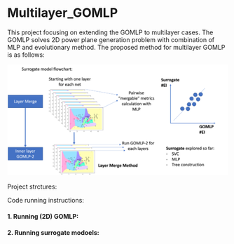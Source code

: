 # Multilayer_GOMLP

This project focusing on extending the GOMLP to multilayer cases. The GOMLP solves 2D power plane generation problem with combination of MLP and evolutionary method. The proposed method for multilayer GOMLP is as follows:

<p align="center">
<img src="Fig/MultiGOMLP.png" alt="drawing" width="800">
</p>


Project strctures: 

Code running instructions: 
#### 1. Running (2D) GOMLP: 


#### 2. Running surrogate modoels: 

